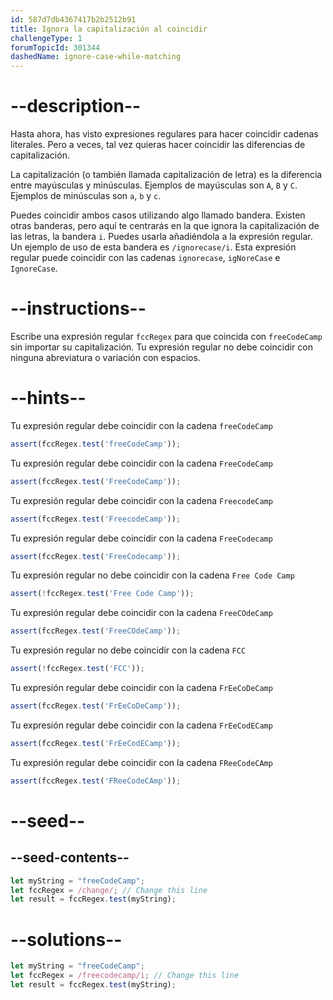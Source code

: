 ```yaml
---
id: 587d7db4367417b2b2512b91
title: Ignora la capitalización al coincidir
challengeType: 1
forumTopicId: 301344
dashedName: ignore-case-while-matching
---
```


# --description--

Hasta ahora, has visto expresiones regulares para hacer coincidir cadenas literales. Pero a veces, tal vez quieras hacer coincidir las diferencias de capitalización.

La capitalización (o también llamada capitalización de letra) es la diferencia entre mayúsculas y minúsculas. Ejemplos de mayúsculas son `A`, `B` y `C`. Ejemplos de minúsculas son `a`, `b` y `c`.

Puedes coincidir ambos casos utilizando algo llamado bandera. Existen otras banderas, pero aquí te centrarás en la que ignora la capitalización de las letras, la bandera `i`. Puedes usarla añadiéndola a la expresión regular. Un ejemplo de uso de esta bandera es `/ignorecase/i`. Esta expresión regular puede coincidir con las cadenas `ignorecase`, `igNoreCase` e `IgnoreCase`.

# --instructions--

Escribe una expresión regular `fccRegex` para que coincida con `freeCodeCamp` sin importar su capitalización. Tu expresión regular no debe coincidir con ninguna abreviatura o variación con espacios.

# --hints--

Tu expresión regular debe coincidir con la cadena `freeCodeCamp`

```js
assert(fccRegex.test('freeCodeCamp'));
```

Tu expresión regular debe coincidir con la cadena `FreeCodeCamp`

```js
assert(fccRegex.test('FreeCodeCamp'));
```

Tu expresión regular debe coincidir con la cadena `FreecodeCamp`

```js
assert(fccRegex.test('FreecodeCamp'));
```

Tu expresión regular debe coincidir con la cadena `FreeCodecamp`

```js
assert(fccRegex.test('FreeCodecamp'));
```

Tu expresión regular no debe coincidir con la cadena `Free Code Camp`

```js
assert(!fccRegex.test('Free Code Camp'));
```

Tu expresión regular debe coincidir con la cadena `FreeCOdeCamp`

```js
assert(fccRegex.test('FreeCOdeCamp'));
```

Tu expresión regular no debe coincidir con la cadena `FCC`

```js
assert(!fccRegex.test('FCC'));
```

Tu expresión regular debe coincidir con la cadena `FrEeCoDeCamp`

```js
assert(fccRegex.test('FrEeCoDeCamp'));
```

Tu expresión regular debe coincidir con la cadena `FrEeCodECamp`

```js
assert(fccRegex.test('FrEeCodECamp'));
```

Tu expresión regular debe coincidir con la cadena `FReeCodeCAmp`

```js
assert(fccRegex.test('FReeCodeCAmp'));
```

# --seed--

## --seed-contents--

```js
let myString = "freeCodeCamp";
let fccRegex = /change/; // Change this line
let result = fccRegex.test(myString);
```

# --solutions--

```js
let myString = "freeCodeCamp";
let fccRegex = /freecodecamp/i; // Change this line
let result = fccRegex.test(myString);
```
